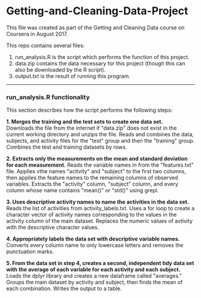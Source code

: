 # Getting-and-Cleaning-Data-Project
This file was created as part of the Getting and Cleaning Data course on Coursera in August 2017.

This repo contains several files:
1. run_analysis.R is the script which performs the function of this project.
2. data.zip contains the data necessary for this project (though this can also be downloaded by the R script).
3. output.txt is the result of running this program.

---
### run_analysis.R functionality

This section describes how the script performs the following steps:

**1. Merges the training and the test sets to create one data set.**  
Downloads the file from the internet if "data.zip" does not exist in the current working directory and unzips the file. Reads and combines the data, subjects, and activity files for the "test" group and then the "training" group. Combines the test and training datasets by rows.

**2. Extracts only the measurements on the mean and standard deviation for each measurement.**
Reads the variable names in from the "features.txt" file. Applies vthe names "activity" and "subject" to the first two columns, then applies the feature names to the remaining columns of observed variables. Extracts the "activity" column, "subject" column, and every column whose name contains "mean()" or "std()" using grepl.

**3. Uses descriptive activity names to name the activities in the data set.**
Reads the list of activities from activity_labels.txt. Uses a for loop to create a character vector of activity names corresponding to the values in the activity column of the main dataset. Replaces the numeric values of avtivity with the descriptive character values.

**4. Appropriately labels the data set with descriptive variable names.**
Converts every column name to only lowercase letters and removes the punctuation marks.

**5. From the data set in step 4, creates a second, independent tidy data set with the average of each variable for each activity and each subject.**
Loads the dplyr library and creates a new dataframe called "averages." Groups the main dataset by activity and subject, then finds the mean of each combination. Writes the output to a table.
